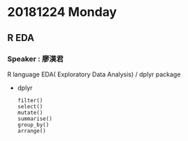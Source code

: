 # 20181224 Monday
## R EDA
### Speaker : 廖漢君

R language EDA( Exploratory Data Analysis) / dplyr package

* dplyr
  ```
  filter()
  select()
  mutate()
  summarise()
  group_by()
  arrange()
  ```
